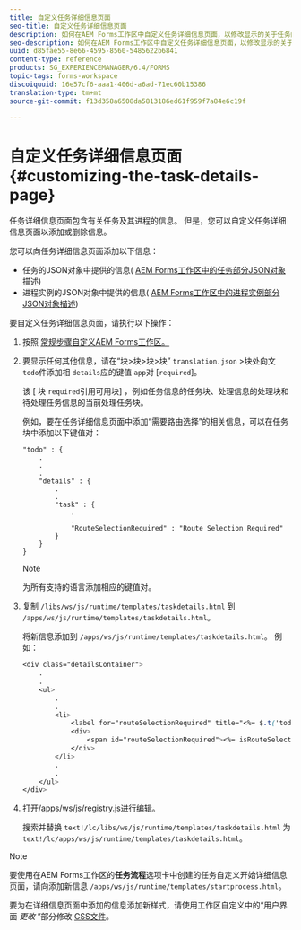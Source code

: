 ```yaml
---
title: 自定义任务详细信息页面
seo-title: 自定义任务详细信息页面
description: 如何在AEM Forms工作区中自定义任务详细信息页面，以修改显示的关于任务的默认信息。
seo-description: 如何在AEM Forms工作区中自定义任务详细信息页面，以修改显示的关于任务的默认信息。
uuid: d85fae55-8e66-4595-8560-5485622b6841
content-type: reference
products: SG_EXPERIENCEMANAGER/6.4/FORMS
topic-tags: forms-workspace
discoiquuid: 16e57cf6-aaa1-406d-a6ad-71ec60b15386
translation-type: tm+mt
source-git-commit: f13d358a6508da5813186ed61f959f7a84e6c19f

---
```



# 自定义任务详细信息页面 {#customizing-the-task-details-page}

任务详细信息页面包含有关任务及其进程的信息。 但是，您可以自定义任务详细信息页面以添加或删除信息。

您可以向任务详细信息页面添加以下信息：

* 任务的JSON对象中提供的信息( [AEM Forms工作区中的任务部分JSON对象描述](/help/forms/using/html-workspace-json-object-description.md))
* 进程实例的JSON对象中提供的信息( [AEM Forms工作区中的进程实例部分JSON对象描述](/help/forms/using/html-workspace-json-object-description.md))

要自定义任务详细信息页面，请执行以下操作：

1. 按照 [常规步骤自定义AEM Forms工作区。](/help/forms/using/generic-steps-html-workspace-customization.md)
1. 要显示任何其他信息，请在“块>块>块>块” `translation.json` >块处向文 `todo`件添加相 `details`应的键值 `app`对 [`required`]。

   该 [ 块 `required`引用可用块] ，例如任务信息的任务块、处理信息的处理块和待处理任务信息的当前处理任务块。

   例如，要在任务详细信息页面中添加“需要路由选择”的相关信息，可以在任务块中添加以下键值对：

   ```
   "todo" : {
       .
       .
       .
       "details" : {
           .
           .
           "task" : {
               .
               .
               "RouteSelectionRequired" : "Route Selection Required"
           }
       }
   }
   ```

   >[!NOTE]
   >
   >为所有支持的语言添加相应的键值对。

1. 复制 `/libs/ws/js/runtime/templates/taskdetails.html` 到 `/apps/ws/js/runtime/templates/taskdetails.html`。

   将新信息添加到 `/apps/ws/js/runtime/templates/taskdetails.html`。 例如：

   ```css
   <div class="detailsContainer">
       .
       .
       <ul>
           .
           .
           <li>
               <label for="routeSelectionRequired" title="<%= $.t('todo.details.task.RouteSelectionRequired')%>"><%= $.t('todo.details.task.RouteSelectionRequired')%></label>
               <div>
                   <span id="routeSelectionRequired"><%= isRouteSelectionRequired != null ? isRouteSelectionRequired : ''%></span>
               </div>
           </li>
           .
           .
       </ul>
   </div>
   ```

1. 打开/apps/ws/js/registry.js进行编辑。

   搜索并替换 `text!/lc/libs/ws/js/runtime/templates/taskdetails.html` 为 `text!/lc/apps/ws/js/runtime/templates/taskdetails.html`。

>[!NOTE]
>
>要使用在AEM Forms工作区的**任务流程**选项卡中创建的任务自定义开始详细信息页面，请向添加新信息 `/apps/ws/js/runtime/templates/startprocess.html`。
>
>要为在详细信息页面中添加的信息添加新样式，请使用工作区自定义中的“用户界面 *更改* ”部分修改 [CSS文件](/help/forms/using/changing-locale-user-interface.md#main-pars-header-3)。
